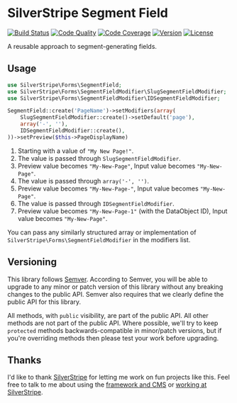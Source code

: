 # SilverStripe Segment Field

[![Build Status](http://img.shields.io/travis/assertchris/silverstripe-segment-field.svg?style=flat-square)](https://travis-ci.org/assertchris/silverstripe-segment-field)
[![Code Quality](http://img.shields.io/scrutinizer/g/assertchris/silverstripe-segment-field.svg?style=flat-square)](https://scrutinizer-ci.com/g/assertchris/silverstripe-segment-field)
[![Code Coverage](http://img.shields.io/scrutinizer/coverage/g/assertchris/silverstripe-segment-field.svg?style=flat-square)](https://scrutinizer-ci.com/g/assertchris/silverstripe-segment-field)
[![Version](http://img.shields.io/packagist/v/silverstripe/segment-field.svg?style=flat-square)](https://packagist.org/packages/silverstripe/segment-field)
[![License](http://img.shields.io/packagist/l/silverstripe/segment-field.svg?style=flat-square)](license.md)

A reusable approach to segment-generating fields.

## Usage

```php
use SilverStripe\Forms\SegmentField;
use SilverStripe\Forms\SegmentFieldModifier\SlugSegmentFieldModifier;
use SilverStripe\Forms\SegmentFieldModifier\IDSegmentFieldModifier;

SegmentField::create('PageName')->setModifiers(array(
    SlugSegmentFieldModifier::create()->setDefault('page'),
    array('-', ''),
    IDSegmentFieldModifier::create(),
))->setPreview($this->PageDisplayName)
```

1. Starting with a value of `"My New Page!"`.
2. The value is passed through `SlugSegmentFieldModifier`.
3. Preview value becomes `"My-New-Page"`, Input value becomes `"My-New-Page"`.
4. The value is passed through `array('-', '')`.
5. Preview value becomes `"My-New-Page-"`, Input value becomes `"My-New-Page"`.
6. The value is passed through `IDSegmentFieldModifier`.
7. Preview value becomes `"My-New-Page-1"` (with the DataObject ID), Input value becomes `"My-New-Page"`.

You can pass any similarly structured array or implementation of `SilverStripe\Forms\SegmentFieldModifier` in the modifiers list.

## Versioning

This library follows [Semver](http://semver.org). According to Semver, you will be able to upgrade to any minor or patch version of this library without any breaking changes to the public API. Semver also requires that we clearly define the public API for this library.

All methods, with `public` visibility, are part of the public API. All other methods are not part of the public API. Where possible, we'll try to keep `protected` methods backwards-compatible in minor/patch versions, but if you're overriding methods then please test your work before upgrading.

## Thanks

I'd like to thank [SilverStripe](http://www.silverstripe.com) for letting me work on fun projects like this. Feel free to talk to me about using the [framework and CMS](http://www.silverstripe.org) or [working at SilverStripe](http://www.silverstripe.com/who-we-are/#careers).

